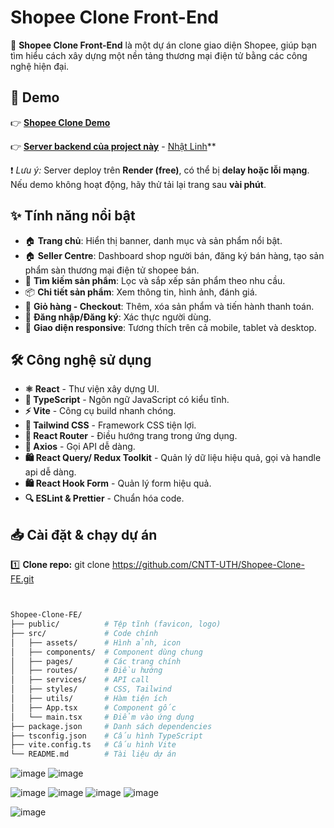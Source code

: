 # Shopee Clone Front-End

📢 **Shopee Clone Front-End** là một dự án clone giao diện Shopee, giúp bạn tìm hiểu cách xây dựng một nền tảng thương mại điện tử bằng các công nghệ hiện đại.

## 🚀 Demo
👉 **[Shopee Clone Demo](https://shopee-clone-fe-deploy.vercel.app/)**

👉 **[Server backend của project này](https://shopee-clone-be.onrender.com/api-docs)**  -  [Nhật Linh](https://github.com/linhhuynhcoding)**

❗ *Lưu ý:* Server deploy trên **Render (free)**, có thể bị **delay hoặc lỗi mạng**. Nếu demo không hoạt động, hãy thử tải lại trang sau **vài phút**.


## ✨ Tính năng nổi bật
- 🏠 **Trang chủ**: Hiển thị banner, danh mục và sản phẩm nổi bật.
- 🏠 **Seller Centre**: Dashboard shop người bán, đăng ký bán hàng, tạo sản phẩm sàn thương mại điện tử shopee bán.
- 🔎 **Tìm kiếm sản phẩm**: Lọc và sắp xếp sản phẩm theo nhu cầu.
- 📦 **Chi tiết sản phẩm**: Xem thông tin, hình ảnh, đánh giá.
- 🛒 **Giỏ hàng - Checkout**: Thêm, xóa sản phẩm và tiến hành thanh toán.
- 🔑 **Đăng nhập/Đăng ký**: Xác thực người dùng.
- 📱 **Giao diện responsive**: Tương thích trên cả mobile, tablet và desktop.

## 🛠 Công nghệ sử dụng
- **⚛ React** - Thư viện xây dựng UI.
- **📜 TypeScript** - Ngôn ngữ JavaScript có kiểu tĩnh.
- **⚡ Vite** - Công cụ build nhanh chóng.
- **🎨 Tailwind CSS** - Framework CSS tiện lợi.
- **🚦 React Router** - Điều hướng trang trong ứng dụng.
- **🔗 Axios** - Gọi API dễ dàng.
- **🛍 React Query/ Redux Toolkit** - Quản lý dữ liệu hiệu quả, gọi và handle api dễ dàng.
- **🛍 React Hook Form** - Quản lý form hiệu quả.
- **🔍 ESLint & Prettier** - Chuẩn hóa code.

## 📥 Cài đặt & chạy dự án
1️⃣ **Clone repo:** 
git clone https://github.com/CNTT-UTH/Shopee-Clone-FE.git
```bash 


Shopee-Clone-FE/
├── public/          # Tệp tĩnh (favicon, logo)
├── src/             # Code chính
│   ├── assets/      # Hình ảnh, icon
│   ├── components/  # Component dùng chung
│   ├── pages/       # Các trang chính
│   ├── routes/      # Điều hướng
│   ├── services/    # API call
│   ├── styles/      # CSS, Tailwind
│   ├── utils/       # Hàm tiện ích
│   ├── App.tsx      # Component gốc
│   └── main.tsx     # Điểm vào ứng dụng
├── package.json     # Danh sách dependencies
├── tsconfig.json    # Cấu hình TypeScript
├── vite.config.ts   # Cấu hình Vite
└── README.md        # Tài liệu dự án

```
![image](https://github.com/user-attachments/assets/705a9c8c-4c82-4060-a7df-f6ec4a9697cb)
![image](https://github.com/user-attachments/assets/7d32581a-628a-4827-b2e2-3780de20e065)

![image](https://github.com/user-attachments/assets/2b42d372-cd6d-4fa2-9f86-f574d2cd0220)
![image](https://github.com/user-attachments/assets/e6cebf14-2c9e-4bca-9a90-ed369ab59cd1)
![image](https://github.com/user-attachments/assets/7f4b0cd9-1c70-429d-910a-c3f9b975d28c)
![image](https://github.com/user-attachments/assets/7401c25e-92ce-4dc8-950d-93b656873480)

![image](https://github.com/user-attachments/assets/8c24233f-d973-48c0-9cd7-b22165085fc0)



